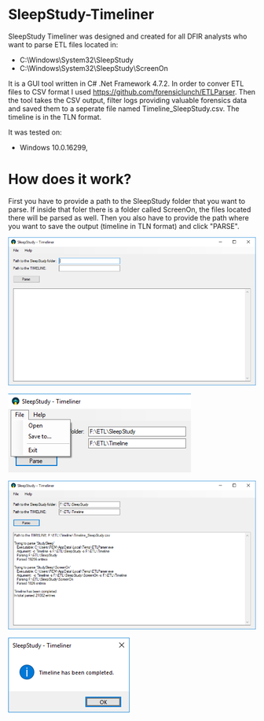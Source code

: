 # SleepStudy-Timeliner

SleepStudy Timeliner was designed and created for all DFIR analysts who want to parse ETL files located in:

- C:\Windows\System32\SleepStudy
- C:\Windows\System32\SleepStudy\ScreenOn

It is a GUI tool written in C# .Net Framework 4.7.2. In order to conver ETL files to CSV format I used https://github.com/forensiclunch/ETLParser. Then the tool takes the CSV output, filter logs providing valuable forensics data and saved them to a seperate file named Timeline_SleepStudy.csv. The timeline is in the TLN format. 

It was tested on:

- Windows 10.0.16299,

# How does it work?
First you have to provide a path to the SleepStudy folder that you want to parse. If inside that foler there is a folder called ScreenOn, the files located there will be parsed as well. Then you also have to provide the path where you want to save the output (timeline in TLN format) and click "PARSE".

![alt text](https://github.com/gajos112/SleepStudy-Timeliner/blob/main/images/0.png?raw=true)

![alt text](https://github.com/gajos112/SleepStudy-Timeliner/blob/main/images/1.png?raw=true)

![alt text](https://github.com/gajos112/SleepStudy-Timeliner/blob/main/images/2.png?raw=true)

![alt text](https://github.com/gajos112/SleepStudy-Timeliner/blob/main/images/3.png?raw=true)
